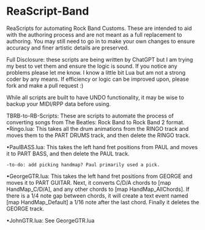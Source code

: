# ReaScript-Band
ReaScripts for automating Rock Band Customs. These are intended to aid with the authoring process and are not meant as a full replacement to authoring. You may still need to go in to make your own changes to ensure accuracy and finer artistic details are preserved.

Full Disclosure: these scripts are being written by ChatGPT but I am trying my best to vet them and ensure the logic is sound. If you notice any problems please let me know. I know a little bit Lua but am not a strong coder by any means. If efficiency or logic can be improved upon, please fork and make a pull request :)

While all scripts are built to have UNDO functionality, it may be wise to backup your MIDI/RPP data before using.

TBRB-to-RB-Scripts: These are scripts to automate the process of converting songs from The Beatles: Rock Band to Rock Band 2 format.
  •Ringo.lua: This takes all the drum animations from the RINGO track and moves them to the PART DRUMS track, and then delete the RINGO track. 
  
  •PaulBASS.lua: This takes the left hand fret positions from PAUL and moves it to PART BASS, and then delete the PAUL track.
  
    -to-do: add picking handmap? Paul primarily used a pick.
    
  •GeorgeGTR.lua: This takes the left hand fret positions from GEORGE and moves it to PART GUITAR. Next, it converts C/D/A chords to [map HandMap_C/D/A], and any other chords to [map HandMap_AllChords]. If there is a 1/4 note gap between chords, it will create a text event named [map HandMap_Default] a 1/16 note after the last chord. Finally it deletes the GEORGE track.
  
  •JohnGTR.lua: See GeorgeGTR.lua<br>

